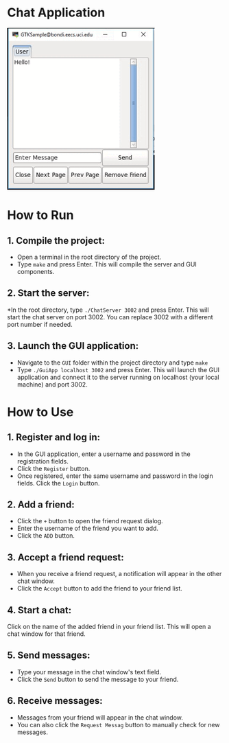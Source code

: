 # Chat Application
![Alt Text](chat_application_c.gif)

# How to Run
## 1. Compile the project:
* Open a terminal in the root directory of the project.
* Type `make` and press Enter. This will compile the server and GUI components.
## 2. Start the server:
 *In the root directory, type `./ChatServer 3002` and press Enter. This will start the chat server on port 3002. You can replace 3002 with a different port number if needed.
## 3. Launch the GUI application:
* Navigate to the `GUI` folder within the project directory and type `make`
* Type `./GuiApp localhost 3002` and press Enter. This will launch the GUI application and connect it to the server running on localhost (your local machine) and port 3002.
# How to Use
## 1. Register and log in:
* In the GUI application, enter a username and password in the registration fields.
* Click the `Register` button.
* Once registered, enter the same username and password in the login fields.
Click the `Login` button.
## 2. Add a friend:
* Click the `+` button to open the friend request dialog.
* Enter the username of the friend you want to add.
* Click the `ADD` button.
## 3. Accept a friend request:
* When you receive a friend request, a notification will appear in the other chat window.
* Click the `Accept` button to add the friend to your friend list.
## 4. Start a chat:
Click on the name of the added friend in your friend list. This will open a chat window for that friend.
## 5. Send messages:
* Type your message in the chat window's text field.
* Click the `Send` button to send the message to your friend.
## 6. Receive messages:
* Messages from your friend will appear in the chat window.
* You can also click the `Request Messag` button to manually check for new messages.
